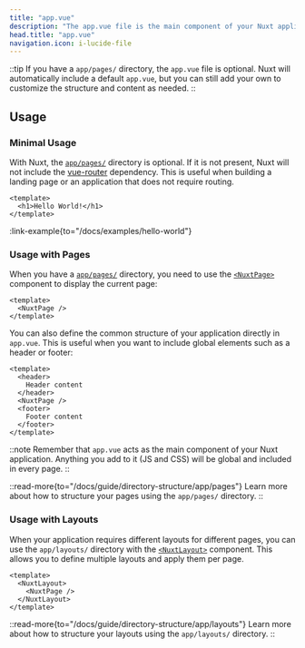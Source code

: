 ```yaml
---
title: "app.vue"
description: "The app.vue file is the main component of your Nuxt application."
head.title: "app.vue"
navigation.icon: i-lucide-file
---
```


::tip
If you have a `app/pages/` directory, the `app.vue` file is optional. Nuxt will automatically include a default `app.vue`, but you can still add your own to customize the structure and content as needed.
::

## Usage

### Minimal Usage

With Nuxt, the [`app/pages/`](/docs/guide/directory-structure/app/pages) directory is optional. If it is not present, Nuxt will not include the [vue-router](https://router.vuejs.org) dependency. This is useful when building a landing page or an application that does not require routing.

```vue [app/app.vue]
<template>
  <h1>Hello World!</h1>
</template>
```

:link-example{to="/docs/examples/hello-world"}

### Usage with Pages

When you have a [`app/pages/`](/docs/guide/directory-structure/app/pages) directory, you need to use the [`<NuxtPage>`](/docs/api/components/nuxt-page) component to display the current page:

```vue [app/app.vue]
<template>
  <NuxtPage />
</template>
```

You can also define the common structure of your application directly in `app.vue`. This is useful when you want to include global elements such as a header or footer:

```vue [app/app.vue]
<template>
  <header>
    Header content
  </header>
  <NuxtPage />
  <footer>
    Footer content
  </footer>
</template>
```

::note
Remember that `app.vue` acts as the main component of your Nuxt application. Anything you add to it (JS and CSS) will be global and included in every page.
::

::read-more{to="/docs/guide/directory-structure/app/pages"}
Learn more about how to structure your pages using the `app/pages/` directory.
::

### Usage with Layouts

When your application requires different layouts for different pages, you can use the `app/layouts/` directory with the [`<NuxtLayout>`](/docs/api/components/nuxt-layout) component. This allows you to define multiple layouts and apply them per page.

```vue [app/app.vue]
<template>
  <NuxtLayout>
    <NuxtPage />
  </NuxtLayout>
</template>
```

::read-more{to="/docs/guide/directory-structure/app/layouts"}
Learn more about how to structure your layouts using the `app/layouts/` directory.
::
